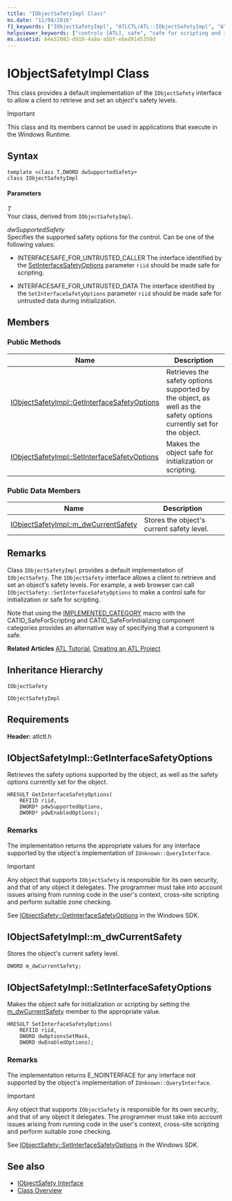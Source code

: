 ```yaml
---
title: "IObjectSafetyImpl Class"
ms.date: "11/04/2016"
f1_keywords: ["IObjectSafetyImpl", "ATLCTL/ATL::IObjectSafetyImpl", "ATLCTL/ATL::IObjectSafetyImpl::GetInterfaceSafetyOptions", "ATLCTL/ATL::IObjectSafetyImpl::SetInterfaceSafetyOptions", "ATLCTL/ATL::IObjectSafetyImpl::m_dwCurrentSafety"]
helpviewer_keywords: ["controls [ATL], safe", "safe for scripting and initialization (controls)", "IObjectSafety, ATL implementation", "IObjectSafetyImpl class"]
ms.assetid: 64e32082-d910-4a8a-a5bf-ebed9145359d
---
```

# IObjectSafetyImpl Class

This class provides a default implementation of the `IObjectSafety` interface to allow a client to retrieve and set an object's safety levels.

> [!IMPORTANT]
>  This class and its members cannot be used in applications that execute in the Windows Runtime.

## Syntax

```
template <class T,DWORD dwSupportedSafety>
class IObjectSafetyImpl
```

#### Parameters

*T*<br/>
Your class, derived from `IObjectSafetyImpl`.

*dwSupportedSafety*<br/>
Specifies the supported safety options for the control. Can be one of the following values:

- INTERFACESAFE_FOR_UNTRUSTED_CALLER The interface identified by the [SetInterfaceSafetyOptions](#setinterfacesafetyoptions) parameter `riid` should be made safe for scripting.

- INTERFACESAFE_FOR_UNTRUSTED_DATA The interface identified by the `SetInterfaceSafetyOptions` parameter `riid` should be made safe for untrusted data during initialization.

## Members

### Public Methods

|Name|Description|
|----------|-----------------|
|[IObjectSafetyImpl::GetInterfaceSafetyOptions](#getinterfacesafetyoptions)|Retrieves the safety options supported by the object, as well as the safety options currently set for the object.|
|[IObjectSafetyImpl::SetInterfaceSafetyOptions](#setinterfacesafetyoptions)|Makes the object safe for initialization or scripting.|

### Public Data Members

|Name|Description|
|----------|-----------------|
|[IObjectSafetyImpl::m_dwCurrentSafety](#m_dwcurrentsafety)|Stores the object's current safety level.|

## Remarks

Class `IObjectSafetyImpl` provides a default implementation of `IObjectSafety`. The `IObjectSafety` interface allows a client to retrieve and set an object's safety levels. For example, a web browser can call `IObjectSafety::SetInterfaceSafetyOptions` to make a control safe for initialization or safe for scripting.

Note that using the [IMPLEMENTED_CATEGORY](category-macros.md#implemented_category) macro with the CATID_SafeForScripting and CATID_SafeForInitializing component categories provides an alternative way of specifying that a component is safe.

**Related Articles** [ATL Tutorial](../../atl/active-template-library-atl-tutorial.md), [Creating an ATL Project](../../atl/reference/creating-an-atl-project.md)

## Inheritance Hierarchy

`IObjectSafety`

`IObjectSafetyImpl`

## Requirements

**Header:** atlctl.h

##  <a name="getinterfacesafetyoptions"></a>  IObjectSafetyImpl::GetInterfaceSafetyOptions

Retrieves the safety options supported by the object, as well as the safety options currently set for the object.

```
HRESULT GetInterfaceSafetyOptions(
    REFIID riid,
    DWORD* pdwSupportedOptions,
    DWORD* pdwEnabledOptions);
```

### Remarks

The implementation returns the appropriate values for any interface supported by the object's implementation of `IUnknown::QueryInterface`.

> [!IMPORTANT]
>  Any object that supports `IObjectSafety` is responsible for its own security, and that of any object it delegates. The programmer must take into account issues arising from running code in the user's context, cross-site scripting and perform suitable zone checking.

See [IObjectSafety::GetInterfaceSafetyOptions](https://msdn.microsoft.com/library/aa768223.aspx) in the Windows SDK.

##  <a name="m_dwcurrentsafety"></a>  IObjectSafetyImpl::m_dwCurrentSafety

Stores the object's current safety level.

```
DWORD m_dwCurrentSafety;
```

##  <a name="setinterfacesafetyoptions"></a>  IObjectSafetyImpl::SetInterfaceSafetyOptions

Makes the object safe for initialization or scripting by setting the [m_dwCurrentSafety](#m_dwcurrentsafety) member to the appropriate value.

```
HRESULT SetInterfaceSafetyOptions(
    REFIID riid,
    DWORD dwOptionsSetMask,
    DWORD dwEnabledOptions);
```

### Remarks

The implementation returns E_NOINTERFACE for any interface not supported by the object's implementation of `IUnknown::QueryInterface`.

> [!IMPORTANT]
>  Any object that supports `IObjectSafety` is responsible for its own security, and that of any object it delegates. The programmer must take into account issues arising from running code in the user's context, cross-site scripting and perform suitable zone checking.

See [IObjectSafety::SetInterfaceSafetyOptions](https://msdn.microsoft.com/library/aa768225.aspx) in the Windows SDK.

## See also

- [IObjectSafety Interface](https://msdn.microsoft.com/library/aa768224.aspx)
- [Class Overview](../../atl/atl-class-overview.md)
